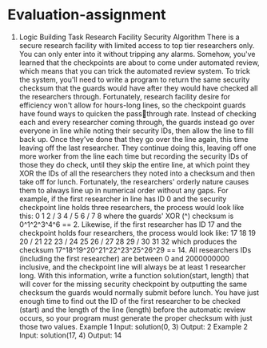 # Evaluation-assignment

1. Logic Building Task 
Research Facility Security Algorithm 
There is a secure research facility with limited access to top 
tier researchers only. You can only enter into it without tripping 
any alarms. Somehow, you've learned that the checkpoints are about 
to come under automated review, which means that you can trick the 
automated review system.
To trick the system, you'll need to write a program to return the 
same security checksum that the guards would have after they would 
have checked all the researchers through. Fortunately, research 
facility desire for efficiency won't allow for hours-long lines, 
so the checkpoint guards have found ways to quicken the passthrough rate. Instead of checking each and every researcher coming 
through, the guards instead go over everyone in line while noting 
their security IDs, then allow the line to fill back up. Once 
they've done that they go over the line again, this time leaving 
off the last researcher. They continue doing this, leaving off one 
more worker from the line each time but recording the security IDs 
of those they do check, until they skip the entire line, at which 
point they XOR the IDs of all the researchers they noted into a 
checksum and then take off for lunch. Fortunately, the 
researchers' orderly nature causes them to always line up in 
numerical order without any gaps.
For example, if the first researcher in line has ID 0 and the 
security checkpoint line holds three researchers, the process 
would look like this:
0 1 2 /
3 4 / 5
6 / 7 8
where the guards' XOR (^) checksum is 0^1^2^3^4^6 == 2.
Likewise, if the first researcher has ID 17 and the checkpoint 
holds four researchers, the process would look like:
17 18 19 20 /
21 22 23 / 24
25 26 / 27 28
29 / 30 31 32
which produces the checksum 17^18^19^20^21^22^23^25^26^29 == 14.
All researchers IDs (including the first researcher) are between 0
and 2000000000 inclusive, and the checkpoint line will always be 
at least 1 researcher long.
With this information, write a function solution(start, length) 
that will cover for the missing security checkpoint by outputting 
the same checksum the guards would normally submit before lunch. 
You have just enough time to find out the ID of the first 
researcher to be checked (start) and the length of the line 
(length) before the automatic review occurs, so your program must 
generate the proper checksum with just those two values.
Example 1
Input: solution(0, 3)
Output: 2
Example 2
Input: solution(17, 4)
Output: 14
